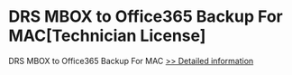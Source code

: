 # DRS MBOX to Office365 Backup For MAC[Technician License]
DRS MBOX to Office365 Backup For MAC
[>> Detailed information](https://secure.shareit.com/shareit/product.html?productid=301004973&affiliateid=200057808)